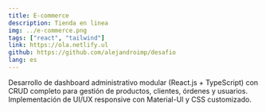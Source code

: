 ```yaml
---
title: E-commerce
description: Tienda en linea
img: ../e-commerce.png
tags: ["react", "tailwind"]
link: https://ola.netlify.ul
github: https://github.com/alejandroimp/desafio
lang: es
---
```


Desarrollo de dashboard administrativo modular (React.js + TypeScript) con CRUD completo para gestión
de productos, clientes, órdenes y usuarios. Implementación de UI/UX responsive con Material-UI y CSS
customizado.
